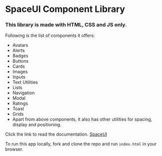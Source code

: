 # SpaceUI Component Library

### This library is made with HTML, CSS and JS only.

Following is the list of components it offers:

- Avatars
- Alerts
- Badges
- Buttons
- Cards
- Images
- Inputs
- Text Utilities
- Lists
- Navigation
- Modal
- Ratings
- Toast
- Grids
- Apart from above components, it also has other utilities for spacing, display and positioning.

Click the link to read the documentation.
[SpaceUI](https://zen-bartik-5ee75e.netlify.app/)

To run this app locally, fork and clone the repo and run `index.html` in your browser.
